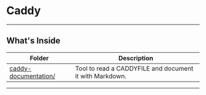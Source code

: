 # Caddy

---

## What's Inside

| Folder | Description |
|--------|-------------|
| [caddy-documentation/](caddy-documentation/README.md) | Tool to read a CADDYFILE and document it with Markdown.|

---
